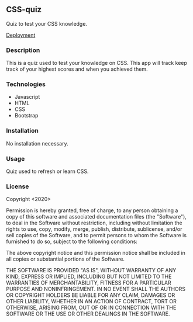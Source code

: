 ## CSS-quiz

Quiz to test your CSS knowledge.

[Deployment](https://theshagod.github.io/css-quiz/index.html)

### Description

This is a quiz used to test your knowledge on CSS. This app will track keep track of your highest scores and when you achieved them.

### Technologies

 - Javascript
 - HTML
 - CSS
 - Bootstrap
 
 ### Installation
 
 No installation necessary.
 
 ### Usage
 
 Quiz used to refresh or learn CSS.
 
### License

Copyright <2020> <Jon>

Permission is hereby granted, free of charge, to any person obtaining a copy of this software and associated documentation files (the "Software"), to deal in the Software without restriction, including without limitation the rights to use, copy, modify, merge, publish, distribute, sublicense, and/or sell copies of the Software, and to permit persons to whom the Software is furnished to do so, subject to the following conditions:

The above copyright notice and this permission notice shall be included in all copies or substantial portions of the Software.

THE SOFTWARE IS PROVIDED "AS IS", WITHOUT WARRANTY OF ANY KIND, EXPRESS OR IMPLIED, INCLUDING BUT NOT LIMITED TO THE WARRANTIES OF MERCHANTABILITY, FITNESS FOR A PARTICULAR PURPOSE AND NONINFRINGEMENT. IN NO EVENT SHALL THE AUTHORS OR COPYRIGHT HOLDERS BE LIABLE FOR ANY CLAIM, DAMAGES OR OTHER LIABILITY, WHETHER IN AN ACTION OF CONTRACT, TORT OR OTHERWISE, ARISING FROM, OUT OF OR IN CONNECTION WITH THE SOFTWARE OR THE USE OR OTHER DEALINGS IN THE SOFTWARE.
